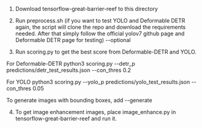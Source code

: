 1. Download tensorflow-great-barrier-reef to this directory
2. Run preprocess.sh (if you want to test YOLO and Deformable DETR again, the script will clone the repo and download the requirements needed. After that simply follow the official yolov7 github page and Deformable DETR page for testing) --optional

3. Run scoring.py to get the best score from Deformable-DETR and YOLO. 

For Deformable-DETR
python3 scoring.py --detr_p predictions/detr_test_results.json --con_thres 0.2

For YOLO
python3 scoring.py --yolo_p predictions/yolo_test_results.json --con_thres 0.05

To generate images with bounding boxes, add --generate 


4. To get image enhancement images, place image_enhance.py in tensorflow-great-barrier-reef and run it.

